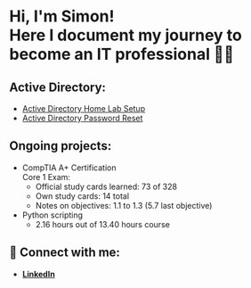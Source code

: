 <h1>Hi, I'm Simon! <br/>
<a>Here I document my journey to become an IT professional 👨‍💻</a></h1>

<h2>Active Directory:</h2>

- [Active Directory Home Lab Setup](https://github.com/rohrersimon/Active-Directory-Home-Lab)
- [Active Directory Password Reset](https://github.com/rohrersimon/Active-Directory-Password-Reset)

<h2>Ongoing projects:</h2>

- CompTIA A+ Certification <br/>
  Core 1 Exam:
    - Official study cards learned: 73 of 328
    - Own study cards: 14 total
    - Notes on objectives: 1.1 to 1.3 (5.7 last objective)
- Python scripting
    - 2.16 hours out of 13.40 hours course

<h2> 🤳 Connect with me:</h2>

- <b>[LinkedIn](https://www.linkedin.com/in/rohrersimon/)</b>
